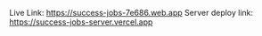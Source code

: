 Live Link: https://success-jobs-7e686.web.app
Server deploy link: https://success-jobs-server.vercel.app
